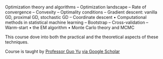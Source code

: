 Optimization theory and algorithms
– Optimization landscape
– Rate of convergence
– Convexity
– Optimality conditions
– Gradient descent: vanilla GD, proximal GD, stochastic GD
– Coordinate descent
• Computational methods in statistical machine learning
– Bootstrap
– Cross-validation
– Warm-start
• the EM algorithm
• Monte Carlo theory and MCMC

This course dove into both the practical and the theoretical aspects of these techniques.


Course is taught by [Professor Guo Yu](https://hugogogo.github.io) [via Google Scholar](https://scholar.google.com/citations?user=ALKFIpAAAAAJ&hl=en)


